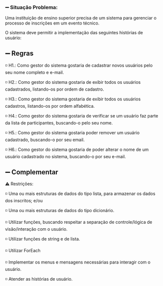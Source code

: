 

### :heavy_minus_sign: Situação Problema:

Uma instituição de ensino superior precisa de um sistema para gerenciar o processo de inscrições em um evento técnico.

O sistema deve permitir a implementação das seguintes histórias de usuário:

## :heavy_minus_sign: Regras

:white_medium_small_square: H1.: Como gestor do sistema gostaria de cadastrar novos usuários pelo seu nome completo e e-mail.

:white_medium_small_square: H2.: Como gestor do sistema gostaria de exibir todos os usuários cadastrados, listando-os por ordem de cadastro.

:white_medium_small_square: H3.: Como gestor do sistema gostaria de exibir todos os usuários cadastros, listando-os por ordem alfabética.

:white_medium_small_square: H4.: Como gestor do sistema gostaria de verificar se um usuário faz parte da lista de participantes, buscando-o pelo seu nome.

:white_medium_small_square: H5.: Como gestor do sistema gostaria poder remover um usuário cadastrado, buscando-o por seu email.

:white_medium_small_square: H6.: Como gestor do sistema gostaria de poder alterar o nome de um usuário cadastrado no sistema, buscando-o por seu e-mail.


## :heavy_minus_sign:  Complementar

:warning: Restrições:

:white_medium_small_square: Uma ou mais estruturas de dados do tipo lista, para armazenar os dados dos inscritos; e/ou

:white_medium_small_square: Uma ou mais estruturas de dados do tipo dicionário.

:white_medium_small_square: Utilizar funções, buscando respeitar a separação de controle/lógica de visão/interação com o usuário.

:white_medium_small_square: Utilizar funções de string e de lista.

:white_medium_small_square: Utilizar ForEach

:white_medium_small_square: Implementar os menus e mensagens necessárias para interagir com o usuário.

:white_medium_small_square: Atender as histórias de usuário.

